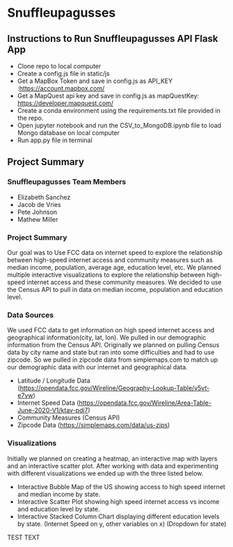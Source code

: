# Snuffleupagusses

## Instructions to Run Snuffleupagusses API Flask App
- Clone repo to local computer
- Create a config.js file in static/js
- Get a MapBox Token and save in config.js as API_KEY :https://account.mapbox.com/
- Get a MapQuest api key and save in config.js as mapQuestKey: https://developer.mapquest.com/
- Create a conda environment using the requirements.txt file provided in the repo.
- Open jupyter notebook and run the CSV_to_MongoDB.ipynb file to load Mongo database on local computer
- Run app.py file in terminal

## Project Summary

### Snuffleupagusses Team Members
- Elizabeth Sanchez
- Jacob de Vries
- Pete Johnson
- Mathew Miller

### Project Summary
Our goal was to Use FCC data on internet speed to explore the relationship between high-speed internet access and community measures such as median income, population, average age, education level, etc.
We planned multiple interactive visualizations to explore the relationship between high-speed internet access and these community measures.
We decided to use the Census API to pull in data on median income, population and education level.

### Data Sources
We used FCC data to get information on high speed internet access and geographical information(city, lat, lon).
We pulled in our demographic information from the Census API.
Originally we planned on pulling Census data by city name and state but ran into some difficulties and had to use zipcode. So we pulled in zipcode data from simplemaps.com to match up our demographic data with our internet and geographical data.

- Latitude / Longitude Data (https://opendata.fcc.gov/Wireline/Geography-Lookup-Table/v5vt-e7vw)
- Internet Speed Data (https://opendata.fcc.gov/Wireline/Area-Table-June-2020-V1/ktav-pdj7)
- Community Measures  (Census API)
- Zipcode Data (https://simplemaps.com/data/us-zips)

### Visualizations
Initially we planned on creating a heatmap, an interactive map with layers and an interactive scatter plot. After working with data and experimenting with different visualizations we ended up with the three listed below.

- Interactive Bubble Map of the US showing access to high speed internet and median income by state.
- Interactive Scatter Plot showing high speed internet access vs income and education level by state.
- Interactive Stacked Column Chart displaying different education levels by state.  (Internet Speed on y, other variables on x) (Dropdown for state)

TEST TEXT
